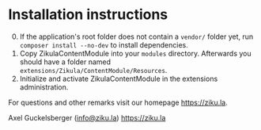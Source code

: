 # Installation instructions

0. If the application's root folder does not contain a `vendor/` folder yet, run `composer install --no-dev` to install dependencies.
1. Copy ZikulaContentModule into your `modules` directory. Afterwards you should have a folder named `extensions/Zikula/ContentModule/Resources`.
2. Initialize and activate ZikulaContentModule in the extensions administration.

For questions and other remarks visit our homepage <https://ziku.la>.

Axel Guckelsberger (info@ziku.la)
<https://ziku.la>
